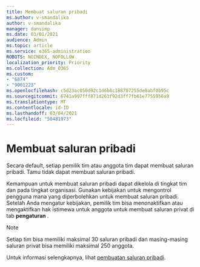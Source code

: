 ```yaml
---
title: Membuat saluran pribadi
ms.author: v-smandalika
author: v-smandalika
manager: dansimp
ms.date: 03/01/2021
audience: Admin
ms.topic: article
ms.service: o365-administration
ROBOTS: NOINDEX, NOFOLLOW
localization_priority: Priority
ms.collection: Adm_O365
ms.custom:
- "6874"
- "9001223"
ms.openlocfilehash: c5d23ac050d92c1d6b8c188707255de0abf0b95c
ms.sourcegitcommit: 6741a997fff871d263f92d3ff7fb61e7755956a9
ms.translationtype: MT
ms.contentlocale: id-ID
ms.lasthandoff: 03/04/2021
ms.locfileid: "50481973"
---
```

# <a name="create-a-private-channel"></a>Membuat saluran pribadi

Secara default, setiap pemilik tim atau anggota tim dapat membuat saluran pribadi. Tamu tidak dapat membuat saluran pribadi. 

Kemampuan untuk membuat saluran pribadi dapat dikelola di tingkat tim dan pada tingkat organisasi. Gunakan kebijakan untuk mengontrol pengguna mana yang diperbolehkan untuk membuat saluran pribadi. Setelah Anda mengatur kebijakan, pemilik tim bisa menonaktifkan atau mengaktifkan hak istimewa untuk anggota untuk membuat saluran privat di tab **pengaturan** .

> [!NOTE]
> Setiap tim bisa memiliki maksimal 30 saluran pribadi dan masing-masing saluran privat bisa memiliki maksimal 250 anggota.

Untuk informasi selengkapnya, lihat [pembuatan saluran pribadi](https://docs.microsoft.com/MicrosoftTeams/private-channels#private-channel-creation).


